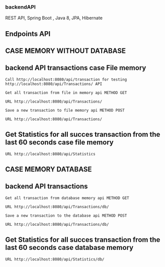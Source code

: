 ### backendAPI

REST API, Spring Boot , Java 8, JPA, Hibernate 

## Endpoints API 

## CASE MEMORY WITHOUT DATABASE

## backend API transactions case File memory

    Call http://localhost:8080/api/transaction for testing http://localhost:8080/api/Transactions/ API 

    Get all transaction from file in memory api METHOD GET
  
    URL http://localhost:8080/api/Transactions/
  
    Save a new transaction to file memory api METHOD POST

    URL http://localhost:8080/api/Transactions/

## Get Statistics for all succes transaction from the last 60 seconds case file memory

    URL http://localhost:8080/api/Statistics

## CASE MEMORY DATABASE

## backend API transactions

    Get all transaction from database memory api METHOD GET

    URL http://localhost:8080/api/Transactions/db/

    Save a new transaction to the database api METHOD POST

    URL http://localhost:8080/api/Transactions/db/

## Get Statistics for all succes transaction from the last 60 seconds case database memory

    URL http://localhost:8080/api/Statistics/db/  


